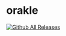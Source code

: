# orakle

[![Github All Releases](https://img.shields.io/github/downloads/johannesschwenzer/orakle/releases/total.svg)]()


